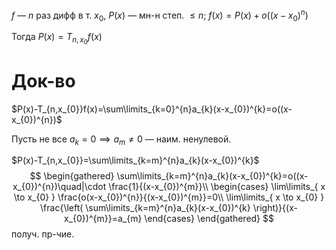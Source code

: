 $f$ — $n$ раз дифф в т. $x_{0},\ P(x)$ — мн-н степ. $\leq n;\ f(x)=P(x)+o((x-x_{0})^{n})$

Тогда $P(x)=T_{n,x_{0}}f(x)$

# Док-во

$P(x)-T_{n,x_{0}}f(x)=\sum\limits_{k=0}^{n}a_{k}(x-x_{0})^{k}=o((x-x_{0})^{n})$

Пусть не все $a_{k}=0\implies a_{m}\ne 0$ — наим. ненулевой.

$P(x)-T_{n,x_{0}}=\sum\limits_{k=m}^{n}a_{k}(x-x_{0})^{k}$
$$
\begin{gathered}
\sum\limits_{k=m}^{n}a_{k}(x-x_{0})^{k}=o((x-x_{0})^{n})\quad|\cdot \frac{1}{(x-x_{0})^{m}}\\
\begin{cases}
\lim\limits_{ x \to x_{0} } \frac{o(x-x_{0})^{n}}{(x-x_{0})^{m}}=0\\
\lim\limits_{ x \to x_{0} } \frac{\left( \sum\limits_{k=m}^{n}a_{k}(x-x_{0})^{k} \right)}{(x-x_{0})^{m}}=a_{m}
\end{cases}
\end{gathered}
$$
получ. пр-чие.